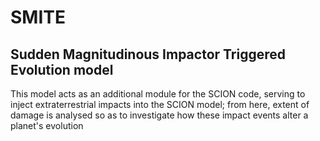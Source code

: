 # SMITE
Sudden Magnitudinous Impactor Triggered Evolution model
-------------------------------------------------------
This model acts as an additional module for the SCION code, serving to inject extraterrestrial impacts into the SCION model; from here, extent of damage is analysed so as to investigate how these impact events alter a planet's evolution
